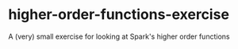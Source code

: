 # higher-order-functions-exercise
A (very) small exercise for looking at Spark's higher order functions
